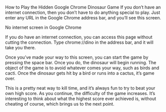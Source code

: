 How to Play the Hidden Google Chrome Dinosaur Game
If you don’t have an internet connection, then you don’t have to do anything special to play. Just enter any URL in the Google Chrome address bar, and you’ll see this screen.

No internet screen in Google Chrome

If you do have an internet connection, you can access this page without cutting the connection. Type chrome://dino in the address bar, and it will take you there.

Once you’ve made your way to this screen, you can start the game by pressing the space bar. Once you do, the dinosaur will begin running. The object of the game is to avoid whatever comes your way, such as birds and cacti. Once the dinosaur gets hit by a bird or runs into a cactus, it’s game over.



 

This is a pretty neat way to kill time, and it’s always fun to try to beat your own high score. As you continue, the difficulty of the game increases. It’s interesting to think about what the highest score ever achieved is, without cheating of course, which brings us to the next point.
